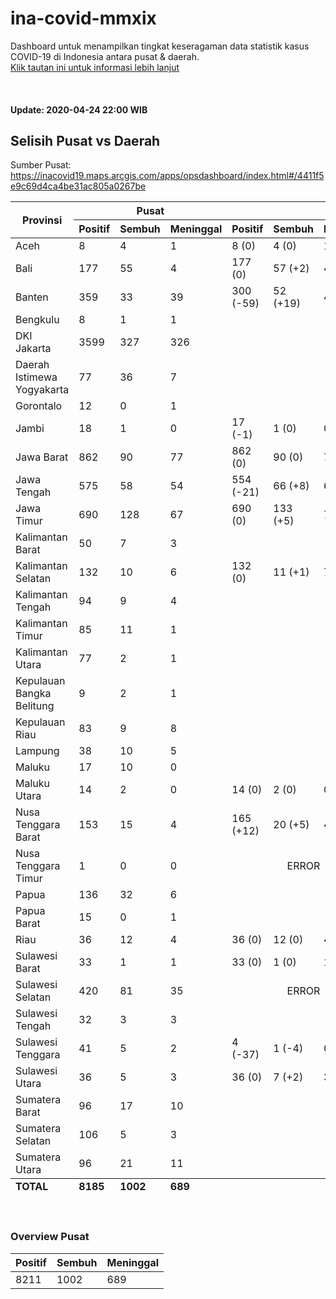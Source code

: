 # ina-covid-mmxix
Dashboard untuk menampilkan tingkat keseragaman data statistik kasus COVID-19 di Indonesia antara pusat & daerah. \
[Klik tautan ini untuk informasi lebih lanjut](INFO.md)

<br>

#### Update: 2020-04-24 22:00 WIB
## Selisih Pusat vs Daerah
Sumber Pusat: https://inacovid19.maps.arcgis.com/apps/opsdashboard/index.html#/4411f5e9c69d4ca4be31ac805a0267be
<table>
    <thead>
        <tr>
            <th rowspan=2 style="text-align:center">Provinsi</th>
            <th colspan=3 style="text-align:center">Pusat</th>
            <th colspan=4 style="text-align:center">Daerah</th>
        </tr>
        <tr>
            <th>Positif</th>
            <th>Sembuh</th>
            <th>Meninggal</th>
            <th>Positif</th>
            <th>Sembuh</th>
            <th>Meninggal</th>
            <th>Sumber</th>
        </tr>
    </thead>
    <tbody>
        <tr><td class="province">Aceh</td><td class="national-positive">8</td><td class="national-recover">4</td><td class="national-dead">1</td><td class="regional-positive">8 <span class="diff-positive">(0)</span></td><td class="regional-recover">4 <span class="diff-recover">(0)</span></td><td class="regional-dead">1 <span class="diff-dead">(0)</span></td><td class="regional-source"><a href="https://covid19.acehprov.go.id">https://covid19.acehprov.go.id</a></td></tr>
        <tr><td class="province">Bali</td><td class="national-positive">177</td><td class="national-recover">55</td><td class="national-dead">4</td><td class="regional-positive">177 <span class="diff-positive">(0)</span></td><td class="regional-recover">57 <span class="diff-recover">(+2)</span></td><td class="regional-dead">4 <span class="diff-dead">(0)</span></td><td class="regional-source"><a href="https://infocorona.baliprov.go.id">https://infocorona.baliprov.go.id</a></td></tr>
        <tr><td class="province">Banten</td><td class="national-positive">359</td><td class="national-recover">33</td><td class="national-dead">39</td><td class="regional-positive">300 <span class="diff-positive">(-59)</span></td><td class="regional-recover">52 <span class="diff-recover">(+19)</span></td><td class="regional-dead">43 <span class="diff-dead">(+4)</span></td><td class="regional-source"><a href="https://infocorona.bantenprov.go.id">https://infocorona.bantenprov.go.id</a></td></tr>
        <tr><td class="province">Bengkulu</td><td class="national-positive">8</td><td class="national-recover">1</td><td class="national-dead">1</td><td class="regional-unknown" colspan=4></td></tr>
        <tr><td class="province">DKI Jakarta</td><td class="national-positive">3599</td><td class="national-recover">327</td><td class="national-dead">326</td><td class="regional-unknown" colspan=4></td></tr>
        <tr><td class="province">Daerah Istimewa Yogyakarta</td><td class="national-positive">77</td><td class="national-recover">36</td><td class="national-dead">7</td><td class="regional-unknown" colspan=4></td></tr>
        <tr><td class="province">Gorontalo</td><td class="national-positive">12</td><td class="national-recover">0</td><td class="national-dead">1</td><td class="regional-unknown" colspan=4></td></tr>
        <tr><td class="province">Jambi</td><td class="national-positive">18</td><td class="national-recover">1</td><td class="national-dead">0</td><td class="regional-positive">17 <span class="diff-positive">(-1)</span></td><td class="regional-recover">1 <span class="diff-recover">(0)</span></td><td class="regional-dead">0 <span class="diff-dead">(0)</span></td><td class="regional-source"><a href="http://corona.jambiprov.go.id">http://corona.jambiprov.go.id</a></td></tr>
        <tr><td class="province">Jawa Barat</td><td class="national-positive">862</td><td class="national-recover">90</td><td class="national-dead">77</td><td class="regional-positive">862 <span class="diff-positive">(0)</span></td><td class="regional-recover">90 <span class="diff-recover">(0)</span></td><td class="regional-dead">77 <span class="diff-dead">(0)</span></td><td class="regional-source"><a href="https://pikobar.jabarprov.go.id">https://pikobar.jabarprov.go.id</a></td></tr>
        <tr><td class="province">Jawa Tengah</td><td class="national-positive">575</td><td class="national-recover">58</td><td class="national-dead">54</td><td class="regional-positive">554 <span class="diff-positive">(-21)</span></td><td class="regional-recover">66 <span class="diff-recover">(+8)</span></td><td class="regional-dead">63 <span class="diff-dead">(+9)</span></td><td class="regional-source"><a href="https://corona.jatengprov.go.id">https://corona.jatengprov.go.id</a></td></tr>
        <tr><td class="province">Jawa Timur</td><td class="national-positive">690</td><td class="national-recover">128</td><td class="national-dead">67</td><td class="regional-positive">690 <span class="diff-positive">(0)</span></td><td class="regional-recover">133 <span class="diff-recover">(+5)</span></td><td class="regional-dead">75 <span class="diff-dead">(+8)</span></td><td class="regional-source"><a href="https://infocovid19.jatimprov.go.id">https://infocovid19.jatimprov.go.id</a></td></tr>
        <tr><td class="province">Kalimantan Barat</td><td class="national-positive">50</td><td class="national-recover">7</td><td class="national-dead">3</td><td class="regional-unknown" colspan=4></td></tr>
        <tr><td class="province">Kalimantan Selatan</td><td class="national-positive">132</td><td class="national-recover">10</td><td class="national-dead">6</td><td class="regional-positive">132 <span class="diff-positive">(0)</span></td><td class="regional-recover">11 <span class="diff-recover">(+1)</span></td><td class="regional-dead">7 <span class="diff-dead">(+1)</span></td><td class="regional-source"><a href="https://corona.kalselprov.go.id">https://corona.kalselprov.go.id</a></td></tr>
        <tr><td class="province">Kalimantan Tengah</td><td class="national-positive">94</td><td class="national-recover">9</td><td class="national-dead">4</td><td class="regional-unknown" colspan=4></td></tr>
        <tr><td class="province">Kalimantan Timur</td><td class="national-positive">85</td><td class="national-recover">11</td><td class="national-dead">1</td><td class="regional-unknown" colspan=4></td></tr>
        <tr><td class="province">Kalimantan Utara</td><td class="national-positive">77</td><td class="national-recover">2</td><td class="national-dead">1</td><td class="regional-unknown" colspan=4></td></tr>
        <tr><td class="province">Kepulauan Bangka Belitung</td><td class="national-positive">9</td><td class="national-recover">2</td><td class="national-dead">1</td><td class="regional-unknown" colspan=4></td></tr>
        <tr><td class="province">Kepulauan Riau</td><td class="national-positive">83</td><td class="national-recover">9</td><td class="national-dead">8</td><td class="regional-unknown" colspan=4></td></tr>
        <tr><td class="province">Lampung</td><td class="national-positive">38</td><td class="national-recover">10</td><td class="national-dead">5</td><td class="regional-unknown" colspan=4></td></tr>
        <tr><td class="province">Maluku</td><td class="national-positive">17</td><td class="national-recover">10</td><td class="national-dead">0</td><td class="regional-unknown" colspan=4></td></tr>
        <tr><td class="province">Maluku Utara</td><td class="national-positive">14</td><td class="national-recover">2</td><td class="national-dead">0</td><td class="regional-positive">14 <span class="diff-positive">(0)</span></td><td class="regional-recover">2 <span class="diff-recover">(0)</span></td><td class="regional-dead">0 <span class="diff-dead">(0)</span></td><td class="regional-source"><a href="http://corona.malutprov.go.id">http://corona.malutprov.go.id</a></td></tr>
        <tr><td class="province">Nusa Tenggara Barat</td><td class="national-positive">153</td><td class="national-recover">15</td><td class="national-dead">4</td><td class="regional-positive">165 <span class="diff-positive">(+12)</span></td><td class="regional-recover">20 <span class="diff-recover">(+5)</span></td><td class="regional-dead">4 <span class="diff-dead">(0)</span></td><td class="regional-source"><a href="https://corona.ntbprov.go.id">https://corona.ntbprov.go.id</a></td></tr>
        <tr><td class="province">Nusa Tenggara Timur</td><td class="national-positive">1</td><td class="national-recover">0</td><td class="national-dead">0</td><td class="regional-error" colspan=3 style="text-align:center">ERROR</td><td class="regional-source"><a href="https://covid19.nttprov.go.id">https://covid19.nttprov.go.id</a></td></tr>
        <tr><td class="province">Papua</td><td class="national-positive">136</td><td class="national-recover">32</td><td class="national-dead">6</td><td class="regional-unknown" colspan=4></td></tr>
        <tr><td class="province">Papua Barat</td><td class="national-positive">15</td><td class="national-recover">0</td><td class="national-dead">1</td><td class="regional-unknown" colspan=4></td></tr>
        <tr><td class="province">Riau</td><td class="national-positive">36</td><td class="national-recover">12</td><td class="national-dead">4</td><td class="regional-positive">36 <span class="diff-positive">(0)</span></td><td class="regional-recover">12 <span class="diff-recover">(0)</span></td><td class="regional-dead">4 <span class="diff-dead">(0)</span></td><td class="regional-source"><a href="https://corona.riau.go.id">https://corona.riau.go.id</a></td></tr>
        <tr><td class="province">Sulawesi Barat</td><td class="national-positive">33</td><td class="national-recover">1</td><td class="national-dead">1</td><td class="regional-positive">33 <span class="diff-positive">(0)</span></td><td class="regional-recover">1 <span class="diff-recover">(0)</span></td><td class="regional-dead">1 <span class="diff-dead">(0)</span></td><td class="regional-source"><a href="https://covid19.sulbarprov.go.id">https://covid19.sulbarprov.go.id</a></td></tr>
        <tr><td class="province">Sulawesi Selatan</td><td class="national-positive">420</td><td class="national-recover">81</td><td class="national-dead">35</td><td class="regional-error" colspan=3 style="text-align:center">ERROR</td><td class="regional-source"><a href="https://covid19.sulselprov.go.id">https://covid19.sulselprov.go.id</a></td></tr>
        <tr><td class="province">Sulawesi Tengah</td><td class="national-positive">32</td><td class="national-recover">3</td><td class="national-dead">3</td><td class="regional-unknown" colspan=4></td></tr>
        <tr><td class="province">Sulawesi Tenggara</td><td class="national-positive">41</td><td class="national-recover">5</td><td class="national-dead">2</td><td class="regional-positive">4 <span class="diff-positive">(-37)</span></td><td class="regional-recover">1 <span class="diff-recover">(-4)</span></td><td class="regional-dead">0 <span class="diff-dead">(-2)</span></td><td class="regional-source"><a href="https://dinkes.sultraprov.go.id">https://dinkes.sultraprov.go.id</a></td></tr>
        <tr><td class="province">Sulawesi Utara</td><td class="national-positive">36</td><td class="national-recover">5</td><td class="national-dead">3</td><td class="regional-positive">36 <span class="diff-positive">(0)</span></td><td class="regional-recover">7 <span class="diff-recover">(+2)</span></td><td class="regional-dead">3 <span class="diff-dead">(0)</span></td><td class="regional-source"><a href="https://corona.sulutprov.go.id">https://corona.sulutprov.go.id</a></td></tr>
        <tr><td class="province">Sumatera Barat</td><td class="national-positive">96</td><td class="national-recover">17</td><td class="national-dead">10</td><td class="regional-unknown" colspan=4></td></tr>
        <tr><td class="province">Sumatera Selatan</td><td class="national-positive">106</td><td class="national-recover">5</td><td class="national-dead">3</td><td class="regional-unknown" colspan=4></td></tr>
        <tr><td class="province">Sumatera Utara</td><td class="national-positive">96</td><td class="national-recover">21</td><td class="national-dead">11</td><td class="regional-unknown" colspan=4></td></tr>
    </tbody>
    <tfoot>
        <tr>
            <td><b>TOTAL</b></td>
            <td><b>8185</b></td>
            <td><b>1002</b></td>
            <td><b>689</b></td>
            <td colspan=4></td>
        </tr>
    </tfoot>
</table>
<br>

### Overview Pusat
| Positif | Sembuh | Meninggal |
|--|--|--|
| 8211 | 1002 | 689 |